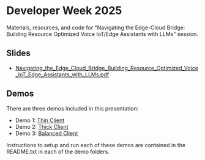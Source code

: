 # Developer Week 2025

Materials, resources, and code for "Navigating the Edge-Cloud Bridge: Building Resource Optimized Voice IoT/Edge Assistants with LLMs" session.

## Slides

- [Navigating_the_Edge_Cloud_Bridge_Building_Resource_Optimized_Voice_IoT_Edge_Assistants_with_LLMs.pdf](https://github.com/davidvonthenen/2025-developer-week-iotedge/blob/main/Navigating_the_Edge_Cloud_Bridge_Building_Resource_Optimized_Voice_IoT_Edge_Assistants_with_LLMs.pdf)

## Demos

There are three demos included in this presentation:

- Demo 1: [Thin Client](https://github.com/davidvonthenen/2025-developer-week-iotedge/blob/main//demos/1-thin-client)
- Demo 2: [Thick Client](https://github.com/davidvonthenen/2025-developer-week-iotedge/blob/main//demos/2-thick-client)
- Demo 3: [Balanced Client](https://github.com/davidvonthenen/2025-developer-week-iotedge/blob/main//demos/3-balanced-client)

Instructions to setup and run each of these demos are contained in the README.txt in each of the demo folders.
